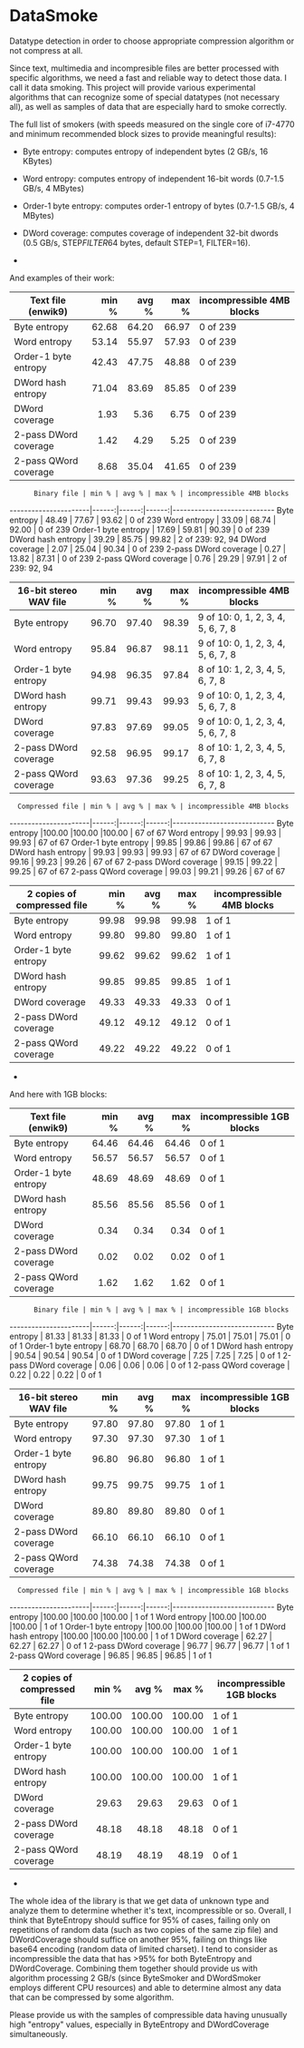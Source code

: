 DataSmoke
=========

Datatype detection in order to choose appropriate compression algorithm or not compress at all.

Since text, multimedia and incompresible files are better processed with specific algorithms, we need a fast and reliable way to detect those data. I call it data smoking. This project will provide various experimental algorithms that can recognize some of special datatypes (not necessary all), as well as samples of data that are especially hard to smoke correctly.


The full list of smokers (with speeds measured on the single core of i7-4770 and minimum recommended block sizes to provide meaningful results):

- Byte entropy: computes entropy of independent bytes (2 GB/s, 16 KBytes)
- Word entropy: computes entropy of independent 16-bit words (0.7-1.5 GB/s, 4 MBytes)
- Order-1 byte entropy: computes order-1 entropy of bytes (0.7-1.5 GB/s, 4 MBytes)
- DWord coverage: computes coverage of independent 32-bit dwords (0.5 GB/s, STEP*FILTER*64 bytes, default STEP=1, FILTER=16).

-
And examples of their work:

   Text file (enwik9) | min % | avg % | max % | incompressible 4MB blocks
----------------------|------:|------:|------:|----------------------------
         Byte entropy | 62.68 | 64.20 | 66.97 | 0 of 239
         Word entropy | 53.14 | 55.97 | 57.93 | 0 of 239
 Order-1 byte entropy | 42.43 | 47.75 | 48.88 | 0 of 239
   DWord hash entropy | 71.04 | 83.69 | 85.85 | 0 of 239
       DWord coverage |  1.93 |  5.36 |  6.75 | 0 of 239
2-pass DWord coverage |  1.42 |  4.29 |  5.25 | 0 of 239
2-pass QWord coverage |  8.68 | 35.04 | 41.65 | 0 of 239

          Binary file | min % | avg % | max % | incompressible 4MB blocks
----------------------|------:|------:|------:|----------------------------
         Byte entropy | 48.49 | 77.67 | 93.62 | 0 of 239
         Word entropy | 33.09 | 68.74 | 92.00 | 0 of 239
 Order-1 byte entropy | 17.69 | 59.81 | 90.39 | 0 of 239
   DWord hash entropy | 39.29 | 85.75 | 99.82 | 2 of 239:  92, 94
       DWord coverage |  2.07 | 25.04 | 90.34 | 0 of 239
2-pass DWord coverage |  0.27 | 13.82 | 87.31 | 0 of 239
2-pass QWord coverage |  0.76 | 29.29 | 97.91 | 2 of 239:  92, 94

16-bit stereo WAV file | min % | avg % | max % | incompressible 4MB blocks
-----------------------|------:|------:|------:|----------------------------
          Byte entropy | 96.70 | 97.40 | 98.39 | 9 of 10:  0, 1, 2, 3, 4, 5, 6, 7, 8
          Word entropy | 95.84 | 96.87 | 98.11 | 9 of 10:  0, 1, 2, 3, 4, 5, 6, 7, 8
  Order-1 byte entropy | 94.98 | 96.35 | 97.84 | 8 of 10:  1, 2, 3, 4, 5, 6, 7, 8
    DWord hash entropy | 99.71 | 99.43 | 99.93 | 9 of 10:  0, 1, 2, 3, 4, 5, 6, 7, 8
        DWord coverage | 97.83 | 97.69 | 99.05 | 9 of 10:  0, 1, 2, 3, 4, 5, 6, 7, 8
 2-pass DWord coverage | 92.58 | 96.95 | 99.17 | 8 of 10:  1, 2, 3, 4, 5, 6, 7, 8
 2-pass QWord coverage | 93.63 | 97.36 | 99.25 | 8 of 10:  1, 2, 3, 4, 5, 6, 7, 8

      Compressed file | min % | avg % | max % | incompressible 4MB blocks
----------------------|------:|------:|------:|----------------------------
         Byte entropy |100.00 |100.00 |100.00 | 67 of 67
         Word entropy | 99.93 | 99.93 | 99.93 | 67 of 67
 Order-1 byte entropy | 99.85 | 99.86 | 99.86 | 67 of 67
   DWord hash entropy | 99.93 | 99.93 | 99.93 | 67 of 67
       DWord coverage | 99.16 | 99.23 | 99.26 | 67 of 67
2-pass DWord coverage | 99.15 | 99.22 | 99.25 | 67 of 67
2-pass QWord coverage | 99.03 | 99.21 | 99.26 | 67 of 67

2 copies of compressed file | min % | avg % | max % | incompressible 4MB blocks
----------------------------|------:|------:|------:|----------------------------
               Byte entropy | 99.98 | 99.98 | 99.98 | 1 of 1
               Word entropy | 99.80 | 99.80 | 99.80 | 1 of 1
       Order-1 byte entropy | 99.62 | 99.62 | 99.62 | 1 of 1
         DWord hash entropy | 99.85 | 99.85 | 99.85 | 1 of 1
             DWord coverage | 49.33 | 49.33 | 49.33 | 0 of 1
      2-pass DWord coverage | 49.12 | 49.12 | 49.12 | 0 of 1
      2-pass QWord coverage | 49.22 | 49.22 | 49.22 | 0 of 1

-
And here with 1GB blocks:

   Text file (enwik9) | min % | avg % | max % | incompressible 1GB blocks
----------------------|------:|------:|------:|----------------------------
         Byte entropy | 64.46 | 64.46 | 64.46 | 0 of 1
         Word entropy | 56.57 | 56.57 | 56.57 | 0 of 1
 Order-1 byte entropy | 48.69 | 48.69 | 48.69 | 0 of 1
   DWord hash entropy | 85.56 | 85.56 | 85.56 | 0 of 1
       DWord coverage |  0.34 |  0.34 |  0.34 | 0 of 1
2-pass DWord coverage |  0.02 |  0.02 |  0.02 | 0 of 1
2-pass QWord coverage |  1.62 |  1.62 |  1.62 | 0 of 1

          Binary file | min % | avg % | max % | incompressible 1GB blocks
----------------------|------:|------:|------:|----------------------------
         Byte entropy | 81.33 | 81.33 | 81.33 | 0 of 1
         Word entropy | 75.01 | 75.01 | 75.01 | 0 of 1
 Order-1 byte entropy | 68.70 | 68.70 | 68.70 | 0 of 1
   DWord hash entropy | 90.54 | 90.54 | 90.54 | 0 of 1
       DWord coverage |  7.25 |  7.25 |  7.25 | 0 of 1
2-pass DWord coverage |  0.06 |  0.06 |  0.06 | 0 of 1
2-pass QWord coverage |  0.22 |  0.22 |  0.22 | 0 of 1

16-bit stereo WAV file | min % | avg % | max % | incompressible 1GB blocks
-----------------------|------:|------:|------:|----------------------------
          Byte entropy | 97.80 | 97.80 | 97.80 | 1 of 1
          Word entropy | 97.30 | 97.30 | 97.30 | 1 of 1
  Order-1 byte entropy | 96.80 | 96.80 | 96.80 | 1 of 1
    DWord hash entropy | 99.75 | 99.75 | 99.75 | 1 of 1
        DWord coverage | 89.80 | 89.80 | 89.80 | 0 of 1
 2-pass DWord coverage | 66.10 | 66.10 | 66.10 | 0 of 1
 2-pass QWord coverage | 74.38 | 74.38 | 74.38 | 0 of 1

      Compressed file | min % | avg % | max % | incompressible 1GB blocks
----------------------|------:|------:|------:|----------------------------
         Byte entropy |100.00 |100.00 |100.00 | 1 of 1
         Word entropy |100.00 |100.00 |100.00 | 1 of 1
 Order-1 byte entropy |100.00 |100.00 |100.00 | 1 of 1
   DWord hash entropy |100.00 |100.00 |100.00 | 1 of 1
       DWord coverage | 62.27 | 62.27 | 62.27 | 0 of 1
2-pass DWord coverage | 96.77 | 96.77 | 96.77 | 1 of 1
2-pass QWord coverage | 96.85 | 96.85 | 96.85 | 1 of 1

2 copies of compressed file  | min % | avg % | max % | incompressible 1GB blocks
-----------------------------|------:|------:|------:|----------------------------
                Byte entropy |100.00 |100.00 |100.00 | 1 of 1
                Word entropy |100.00 |100.00 |100.00 | 1 of 1
        Order-1 byte entropy |100.00 |100.00 |100.00 | 1 of 1
          DWord hash entropy |100.00 |100.00 |100.00 | 1 of 1
              DWord coverage | 29.63 | 29.63 | 29.63 | 0 of 1
       2-pass DWord coverage | 48.18 | 48.18 | 48.18 | 0 of 1
       2-pass QWord coverage | 48.19 | 48.19 | 48.19 | 0 of 1

-
The whole idea of the library is that we get data of unknown type and analyze them to determine whether it's text, incompressible or so. Overall, I think that ByteEntropy should suffice for 95% of cases, failing only on repetitions of random data (such as two copies of the same zip file) and DWordCoverage should suffice on another 95%, failing on things like base64 encoding (random data of limited charset). I tend to consider as incompressible the data that has >95% for both ByteEntropy and DWordCoverage. Combining them together should provide us with algorithm processing 2 GB/s (since ByteSmoker and DWordSmoker employs different CPU resources) and able to determine almost any data that can be compressed by some algorithm.

Please provide us with the samples of compressible data having unusually high "entropy" values, especially in ByteEntropy and DWordCoverage simultaneously.
